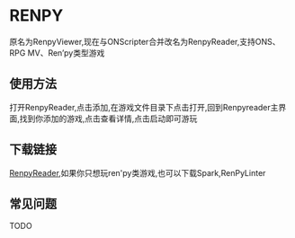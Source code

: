 # RENPY

原名为RenpyViewer,现在与ONScripter合并改名为RenpyReader,支持ONS、RPG MV、Ren’py类型游戏

## 使用方法

打开RenpyReader,点击添加,在游戏文件目录下点击打开,回到Renpyreader主界面,找到你添加的游戏,点击查看详情,点击启动即可游玩

## 下载链接

[RenpyReader](https://apps.apple.com/cn/app/renpyreader/id6479896772),如果你只想玩ren'py类游戏,也可以下载Spark,RenPyLinter

## 常见问题

TODO